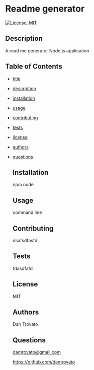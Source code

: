 
  # Readme generator

  [![License: MIT](https://img.shields.io/badge/License-MIT-yellow.svg)](https://opensource.org/licenses/MIT)

  ## Description
  A read me generator Node.js application

  ## Table of Contents
  * [title](#title)
* [description](#description)
* [installation](#installation)
* [usage](#usage)
* [contributing](#contributing)
* [tests](#tests)
* [license](#license)
* [authors](#authors)
* [questions](#questions)


  ## Installation
  npm node

  ## Usage
  command line 

  ## Contributing
  dsafsdfasfd

  ## Tests
  fdasdfafd

  ## License
  MIT

  ## Authors
  Dan Trovato

  ## Questions
  dantrovato@gmail.com

  https://github.com/dantrovato
